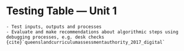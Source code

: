 # Testing Table &mdash; Unit 1

```{admonition} Unit 1 subject matter covered:
- Test inputs, outputs and processes
- Evaluate and make recommendations about algorithmic steps using debugging processes, e.g. desk checks
{cite}`queenslandcurriculumassessmentauthority_2017_digital`
```